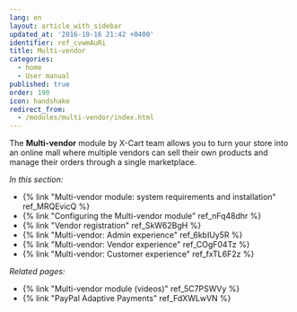 ```yaml
---
lang: en
layout: article_with_sidebar
updated_at: '2016-10-16 21:42 +0400'
identifier: ref_cvwmAuRi
title: Multi-vendor
categories:
  - home
  - User manual
published: true
order: 190
icon: handshake
redirect_from:
  - /modules/multi-vendor/index.html
---
```



The **Multi-vendor** module by X-Cart team allows you to turn your store into an online mall where multiple vendors can sell their own products and manage their orders through a single marketplace.

_In this section:_

*   {% link "Multi-vendor module: system requirements and installation" ref_MRQEvicQ %}
*   {% link "Configuring the Multi-vendor module" ref_nFq48dhr %}
*   {% link "Vendor registration" ref_SkW62BgH %}
*   {% link "Multi-vendor: Admin experience" ref_6kbIUy5R %}
*   {% link "Multi-vendor: Vendor experience" ref_COgF04Tz %}
*   {% link "Multi-vendor: Customer experience" ref_fxTL6F2z %}

_Related pages:_

*   {% link "Multi-vendor module (videos)" ref_5C7PSWVy %}
*   {% link "PayPal Adaptive Payments" ref_FdXWLwVN %}
